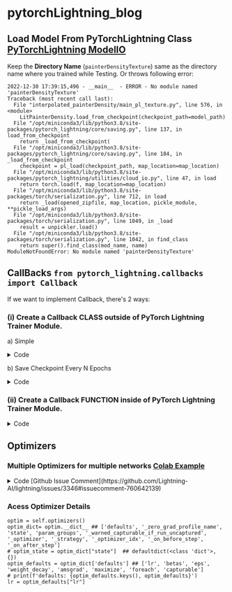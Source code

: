 # pytorchLightning_blog

## Load Model From PyTorchLightning Class [PyTorchLightning ModelIO](https://pytorch-lightning.readthedocs.io/en/stable/api/pytorch_lightning.core.saving.ModelIO.html)

Keep the **Directory Name** (`painterDensityTexture`) same as the directory name where you trained while Testing. Or throws following error: 
```
2022-12-30 17:39:15,496 - __main__  - ERROR - No module named 'painterDensityTexture' 
Traceback (most recent call last):
  File "interpolated_painterDensity/main_pl_texture.py", line 576, in <module>
    LitPainterDensity.load_from_checkpoint(checkpoint_path=model_path)
  File "/opt/miniconda3/lib/python3.8/site-packages/pytorch_lightning/core/saving.py", line 137, in load_from_checkpoint
    return _load_from_checkpoint(
  File "/opt/miniconda3/lib/python3.8/site-packages/pytorch_lightning/core/saving.py", line 184, in _load_from_checkpoint
    checkpoint = pl_load(checkpoint_path, map_location=map_location)
  File "/opt/miniconda3/lib/python3.8/site-packages/pytorch_lightning/utilities/cloud_io.py", line 47, in load
    return torch.load(f, map_location=map_location)
  File "/opt/miniconda3/lib/python3.8/site-packages/torch/serialization.py", line 712, in load
    return _load(opened_zipfile, map_location, pickle_module, **pickle_load_args)
  File "/opt/miniconda3/lib/python3.8/site-packages/torch/serialization.py", line 1049, in _load
    result = unpickler.load()
  File "/opt/miniconda3/lib/python3.8/site-packages/torch/serialization.py", line 1042, in find_class
    return super().find_class(mod_name, name)
ModuleNotFoundError: No module named 'painterDensityTexture'
```

## CallBacks ```from pytorch_lightning.callbacks import Callback```
If we want to implement Callback, there's 2 ways: 
### (i) Create a Callback CLASS outside of PyTorch Lightning Trainer Module. 
a) Simple
<details>
    <summary> Code </summary>
    <p>
    
    
```Python

from pytorch_lightning.callbacks import Callback
class MyPrintingCallback(Callback):
    def on_train_start(self,trainer,pl_module):
        print("->>>>>>>  Training is starting   <<<<<<<-")
            
    def on_train_end(self,trainer,pl_module):
        print("->>>>>>>  Training is ending  <<<<<<<-")
```       
</p>
</details>
            
            
b) Save Checkpoint Every N Epochs
            <details><summary>Code</summary>
            <p> 
            
                        
```Python
            
from pytorch_lightning.callbacks import Callback
## https://github.com/Lightning-AI/lightning/issues/2534#issuecomment-674582085
class CheckpointEveryNEpochs(Callback):
    """
    Save a checkpoint every N Epochs
    """
    def __init__(self, save_epoch_frequency, prefix="N_Epoch_Checkpoint",
                 use_modelCheckpoint_filename=False):
        super().__init__()
        self.save_epoch_frequency = save_epoch_frequency
        self.prefix = prefix
        self.use_modelCheckpoint_filename = use_modelCheckpoint_filename
    
    #### https://pytorch-lightning.readthedocs.io/en/stable/api/pytorch_lightning.callbacks.Callback.html#pytorch_lightning.callbacks.Callback.on_train_epoch_end
    def on_train_epoch_end(self, trainer, _):
        epoch = trainer.current_epoch
        if epoch % self.save_epoch_frequency==0:
            if self.use_modelCheckpoint_filename:
                filename = trainer.checkpoint_callback.filename
            else:
                filename= f"{self.prefix}_{epoch}.ckpt"
            
            dir_path = os.path.dirname(trainer.checkpoint_callback.dirpath)
            save_dir = join(dir_path, "saveEvery_%dEpoch"%self.save_epoch_frequency)
            Path(save_dir).mkdir(parents=True, exist_ok=True)
            ckpt_path = join(save_dir, filename)
            trainer.save_checkpoint(ckpt_path)
                         
```
            
</p>
</details>
            
            
### (ii) Create a Callback FUNCTION inside of PyTorch Lightning Trainer Module.
            
<details> 
            <summary> Code </summary>
            <p>
            
```Python
def training_epoch_end(self, outputs):
        """
        outputs is a python list containing the batch_dictionary from each batch
        for the given epoch stacked up against each other. 
        """
        avg_loss = torch.stack([x['loss'] for x in outputs]).mean()
        ##### using tensorboard logger
        self.logger.experiment.add_scalar("Loss", avg_loss,self.current_epoch)
        epoch_dict = {"loss": avg_loss}
        
        
        # print(f"outputs: {outputs}")
        # out_dict = outputs[1]
        # save_dir = "/home/user/output/Painter/allPoses"
        # Path(save_dir).mkdir(parents=True, exist_ok= True)
        # pred_image = out_dict['pred_image']
        # epoch = out_dict["epoch"]
        # img_fpath = join(save_dir,"ep%03d.png" % epoch)
        # # print(f"pred_image: {pred_image.shape}, epoch:{epoch}")
        # # print(f"mask_fpath: {img_fpath}")
        # pred_image = pred_image[0,:,:,:]
        # save_image(pred_image, img_fpath)
        # print(f"layer 0 weight: {torch.sum(self.painter_net.painter_net[0].weight)}")
        # print(f"layer 0 grad: {torch.sum(self.painter_net.painter_net[0].weight.grad)}")

        # print(f"layer 2 grad: {torch.sum(self.density_net.my_net[0].weight.grad)}")
        # print(f"layer 4 grad: {torch.sum(self.density_net.my_net[0].weight.grad)}")
        # print(f"layer 6 grad: {torch.sum(self.density_net.my_net[0].weight.grad)}")
        # print(f"layer 8 grad: {torch.sum(self.density_net.my_net[0].weight.grad)}")

        # print(f"layer 0 grad sum: {torch.sum(self.density_net.my_net[0].weight.grad)}")
```
</p>            
</details>
            
## Optimizers
### Multiple Optimizers for multiple networks [Colab Example](https://colab.research.google.com/drive/1jVPI6as9gBCRxdu7r1Q6RvYu2Jh08OKJ?usp=sharing#scrollTo=jNqCMifazeDX)
<details> <summary> Code [Github Issue Comment](https://github.com/Lightning-AI/lightning/issues/3346#issuecomment-760642139)   </summary>
<p>
            
 ```Python
 import torch
import torch.nn.functional as F
from torch import nn
from torch.utils.data import DataLoader, random_split

import pytorch_lightning as pl

from torchvision import transforms
from torchvision.datasets.mnist import MNIST


# This is just a wrapper so we can observe which optimizer
# gets used in the update
class CustomAdam(torch.optim.Adam):

    def __init__(self, name, *args, **kwargs):
        super().__init__(*args, **kwargs)
        self.name = name

    def step(self, *args, **kwargs):
        print("updating", self.name)
        return super().step(*args, **kwargs)


class LitAutoEncoder(pl.LightningModule):

    def __init__(self):
        super().__init__()
        self.encoder = nn.Sequential(
            nn.Linear(28 * 28, 64),
            nn.ReLU(),
            nn.Linear(64, 3)
        )
        self.decoder = nn.Sequential(
            nn.Linear(3, 64),
            nn.ReLU(),
            nn.Linear(64, 28 * 28)
        )

    def training_step(self, batch, batch_idx, optimizer_idx):
        print("skipping for batch_idx", batch_idx)
        if optimizer_idx == 1:
            x, y = batch
            x = x.view(x.size(0), -1)
            z = self.encoder(x)
            x_hat = self.decoder(z)
            loss = F.mse_loss(x_hat, x)
            return loss

    # one optimizer for encoder, one for decoder
    def configure_optimizers(self):
        optimizer0 = CustomAdam("encoder opt", self.encoder.parameters(), lr=1e-2)
        optimizer1 = CustomAdam("decoder opt", self.decoder.parameters(), lr=1e-4)
        return optimizer0, optimizer1

    def optimizer_step(self, epoch, batch_idx, optimizer, optimizer_idx, *args, **kwargs):
        if optimizer_idx == 1:
            for opt in self.optimizers():
                super().optimizer_step(epoch, batch_idx,  opt, optimizer_idx, *args, **kwargs)           
 ```
</p></details>

### Acess Optimizer Details

```
optim = self.optimizers()
optim_dict= optim.__dict__ ## ['defaults', '_zero_grad_profile_name', 'state', 'param_groups', '_warned_capturable_if_run_uncaptured', '_optimizer', '_strategy', '_optimizer_idx', '_on_before_step', '_on_after_step']        
# optim_state = optim_dict["state"]  ## defaultdict(<class 'dict'>, {})
optim_defaults = optim_dict['defaults'] ## ['lr', 'betas', 'eps', 'weight_decay', 'amsgrad', 'maximize', 'foreach', 'capturable']
# print(f'defaults: {optim_defaults.keys(), optim_defaults}')
lr = optim_defaults["lr"]

```
